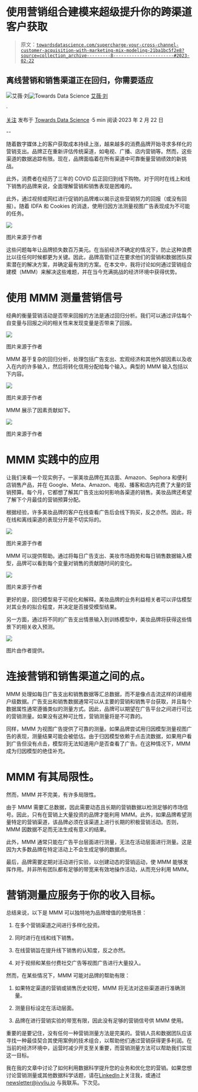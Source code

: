 # 使用营销组合建模来超级提升你的跨渠道客户获取

> 原文：[`towardsdatascience.com/supercharge-your-cross-channel-customer-acquisition-with-marketing-mix-modeling-21ba1bc5f2e8?source=collection_archive---------8-----------------------#2023-02-22`](https://towardsdatascience.com/supercharge-your-cross-channel-customer-acquisition-with-marketing-mix-modeling-21ba1bc5f2e8?source=collection_archive---------8-----------------------#2023-02-22)

## 离线营销和销售渠道正在回归，你需要适应

[](https://ivylc.medium.com/?source=post_page-----21ba1bc5f2e8--------------------------------)![艾薇·刘](https://ivylc.medium.com/?source=post_page-----21ba1bc5f2e8--------------------------------)[](https://towardsdatascience.com/?source=post_page-----21ba1bc5f2e8--------------------------------)![Towards Data Science](https://towardsdatascience.com/?source=post_page-----21ba1bc5f2e8--------------------------------) [艾薇·刘](https://ivylc.medium.com/?source=post_page-----21ba1bc5f2e8--------------------------------)

·

[关注](https://medium.com/m/signin?actionUrl=https%3A%2F%2Fmedium.com%2F_%2Fsubscribe%2Fuser%2F71fa5614d897&operation=register&redirect=https%3A%2F%2Ftowardsdatascience.com%2Fsupercharge-your-cross-channel-customer-acquisition-with-marketing-mix-modeling-21ba1bc5f2e8&user=Ivy+Liu&userId=71fa5614d897&source=post_page-71fa5614d897----21ba1bc5f2e8---------------------post_header-----------) 发布于 [Towards Data Science](https://towardsdatascience.com/?source=post_page-----21ba1bc5f2e8--------------------------------) ·5 min 阅读·2023 年 2 月 22 日[](https://medium.com/m/signin?actionUrl=https%3A%2F%2Fmedium.com%2F_%2Fvote%2Ftowards-data-science%2F21ba1bc5f2e8&operation=register&redirect=https%3A%2F%2Ftowardsdatascience.com%2Fsupercharge-your-cross-channel-customer-acquisition-with-marketing-mix-modeling-21ba1bc5f2e8&user=Ivy+Liu&userId=71fa5614d897&source=-----21ba1bc5f2e8---------------------clap_footer-----------)

--

[](https://medium.com/m/signin?actionUrl=https%3A%2F%2Fmedium.com%2F_%2Fbookmark%2Fp%2F21ba1bc5f2e8&operation=register&redirect=https%3A%2F%2Ftowardsdatascience.com%2Fsupercharge-your-cross-channel-customer-acquisition-with-marketing-mix-modeling-21ba1bc5f2e8&source=-----21ba1bc5f2e8---------------------bookmark_footer-----------)

随着数字媒体上的客户获取成本持续上涨，越来越多的消费品牌开始寻求多样化的营销支出。品牌正在重新评估传统渠道，如电视、广播、店内营销等。然而，这些渠道的数据追踪有限。现在，品牌面临着在所有渠道中可靠衡量营销绩效的新挑战。

此外，消费者在经历了三年的 COVID 后正回归到线下购物。对于同时在线上和线下销售的品牌来说，全面理解营销和销售表现是困难的。

此外，通过视频或网红进行促销的品牌难以揭示这些营销努力的回报（或没有回报）。随着 IDFA 和 Cookies 的消退，使用归因方法测量视图广告表现成为不可能的任务。

![](img/0d32de6197780ea4b0a1349d147c76a2.png)

图片来源于作者

这些问题每年让品牌损失数百万美元。在当前经济不确定的情况下，防止这种浪费比以往任何时候都更为关键。因此，品牌高管们正在要求他们的营销和数据团队探索潜在的解决方案，并确定最有效的方案。在本文中，我将讨论如何通过营销组合建模（MMM）来解决这些难题，并在当今充满挑战的经济环境中获得优势。

# 使用 MMM 测量营销信号

经典的衡量营销活动是否带来回报的方法是通过回归分析。我们可以通过评估每个自变量与回报之间的相关性来发现变量是否带来了回报。

![](img/44bc6bf5e4f6f704477c5e6dd56b7a64.png)

图片来源于作者

MMM 基于复杂的回归分析，处理包括广告支出、宏观经济和其他外部因素以及收入在内的许多输入，然后将转化信用分配给每个输入。典型的 MMM 输入包括以下内容。

![](img/ecc6c4dbc493d2bd0ac4299be937ed77.png)

图片来源于作者

MMM 展示了因素贡献如下。

![](img/ae291fff89dd8688c11c7b9918f06119.png)

图片来源于作者

# MMM 实践中的应用

让我们来看一个现实例子。一家美妆品牌在其店面、Amazon、Sephora 和便利店销售产品，并在 Google、Meta、Amazon、电视、播客和店内花费了大量的营销预算。每个月，它都想了解其广告支出如何影响各渠道的销售。美妆品牌还希望了解下个月最佳的营销预算分配。

根据经验，许多美妆品牌的客户在线查看广告后会线下购买，反之亦然。因此，将在线和离线渠道的表现分开是不切实际的。

![](img/5ddb2e6cc34637c06d0349601545e9b9.png)

图片来源于作者

MMM 可以提供帮助。通过将每日广告支出、美妆市场趋势和每日销售数据输入模型，品牌可以看到每个变量对销售的贡献随时间的变化。

![](img/ee72ff270f77300abc71e034117d4888.png)

图片来源于作者

更好的是，回归模型易于可视化和解释。美妆品牌的业务利益相关者可以评估模型对其业务的拟合程度，并决定是否接受模型结果。

另一方面，通过将不同的广告支出情景输入到训练模型中，美妆品牌将获得这些情景下的相关收入预测。

![](img/25da4041bb02d84b71f42f9c0523e4c8.png)

图片由作者提供。

# 连接营销和销售渠道之间的点。

MMM 处理如每日广告支出和销售数据等汇总数据，而不是像点击流这样的详细用户级数据。广告支出和销售数据通常可以从主要的营销和销售平台获取，并且每个数据属性通常遵循类似的测量方式。因此，品牌可以期望在广告平台之间进行可比的营销测量。如果没有这种可比性，营销测量将是不可靠的。

同样，MMM 为视图广告提供了可靠的测量。如果品牌尝试用归因模型测量视图广告的表现，测量结果可能会被低估。由于归因模型依赖于点击流数据，如果用户看到广告但没有点击，模型将无法知道用户是否查看了广告。在这种情况下，MMM 成为归因模型的绝佳补充。

# MMM 有其局限性。

然而，MMM 并不完美，有许多局限性。

由于 MMM 需要汇总数据，因此需要动态且长期的营销数据以检测足够的市场信号。因此，只有在营销上大量投资的品牌才能利用 MMM。此外，如果品牌希望测量特定的营销渠道，该品牌必须在该渠道上进行长期的积极营销活动。否则，MMM 因数据不足而无法生成有意义的结果。

此外，MMM 通常只能在广告平台层面进行测量，无法在活动层面进行测量。这是因为大多数品牌在特定活动上不会生成足够的数据点。

最后，品牌需要定期对活动进行实验，以创建动态的营销运动，使 MMM 能够发挥作用。并非所有团队都有足够的带宽来有效地操作活动，从而充分利用 MMM。

# 营销测量应服务于你的收入目标。

总结来说，以下是 MMM 可以独特地为品牌增值的使用场景：

1.  在多个营销渠道之间进行多样化投资。

1.  同时进行在线和线下销售。

1.  在线营销旨在提升线下销售的认知度，反之亦然。

1.  对于视频和某些付费社交广告等视图广告进行大量投入。

然而，在某些情况下，MMM 可能对品牌的帮助有限：

1.  如果特定渠道的营销或销售历史较短，MMM 将无法对这些渠道进行准确测量。

1.  测量目标设定在活动层面。

1.  品牌在进行营销实验的带宽有限，因此没有足够的营销信号供 MMM 使用。

重要的是要记住，没有任何一种营销测量方法是完美的。营销人员和数据团队应该寻找一种最佳契合其使用案例的技术组合，以帮助他们通过营销获得更多利润。在当前的经济环境中，运营时减少开支至关重要，而营销测量方法可以帮助我们实现这一目标。

我在我的文章中讨论了如何利用数据科学提升您的业务和优化您的营销。如果您想讨论营销测量或其他数据科学话题，请在[LinkedIn](https://www.linkedin.com/in/ivylc/)上关注我，或通过 newsletter@ivyliu.io 与我联系。下次见。
